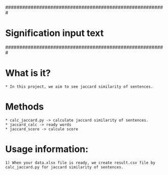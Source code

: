 #########################################################
#				Signification input text				#
#########################################################

# What is it?

	* In this project, we aim to see jaccard similarity of sentences.

# Methods

	* calc_jaccard.py -> calculate jaccard similarity of sentences.
	* jaccard_calc -> ready words
	* jaccard_score -> calcule score

# Usage information:

	1) When your data.xlsx file is ready, we create result.csv file by calc_jaccard.py for jaccard similarity of sentences.